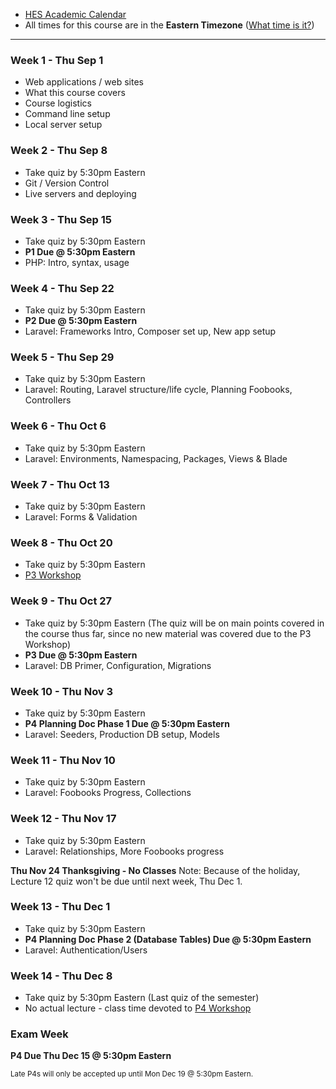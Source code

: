 + [HES Academic Calendar](https://www.extension.harvard.edu/academic-calendar)
+ All times for this course are in the __Eastern Timezone__ ([What time is it?](/time.php))

---


### Week 1 - Thu Sep 1
* Web applications / web sites
* What this course covers
* Course logistics
* Command line setup
* Local server setup
</div>


### Week 2 - Thu Sep 8
* Take quiz by 5:30pm Eastern
* Git / Version Control
* Live servers and deploying
</div>


### Week 3 - Thu Sep 15
* Take quiz by 5:30pm Eastern
*  __P1 Due @ 5:30pm Eastern__
* PHP: Intro, syntax, usage
</div>


### Week 4 - Thu Sep 22
* Take quiz by 5:30pm Eastern
* __P2 Due @ 5:30pm Eastern__
* Laravel: Frameworks Intro, Composer set up, New app setup
</div>


### Week 5 - Thu Sep 29
* Take quiz by 5:30pm Eastern
* Laravel: Routing, Laravel structure/life cycle, Planning Foobooks, Controllers
</div>


### Week 6 - Thu Oct 6
* Take quiz by 5:30pm Eastern
* Laravel: Environments, Namespacing, Packages, Views & Blade
</div>


### Week 7 - Thu Oct 13
* Take quiz by 5:30pm Eastern
* Laravel: Forms & Validation
</div>


### Week 8 - Thu Oct 20
* Take quiz by 5:30pm Eastern
* [P3 Workshop](http://workshop.dwa15.com)
</div>


### Week 9 - Thu Oct 27
* Take quiz by 5:30pm Eastern (The quiz will be on main points covered in the course thus far, since no new material was covered due to the P3 Workshop)
* __P3 Due @ 5:30pm Eastern__
* Laravel: DB Primer, Configuration, Migrations
</div>


### Week 10 - Thu Nov 3
* Take quiz by 5:30pm Eastern
* __P4 Planning Doc Phase 1 Due @ 5:30pm Eastern__
* Laravel: Seeders, Production DB setup, Models
</div>


### Week 11 - Thu Nov 10
* Take quiz by 5:30pm Eastern
* Laravel: Foobooks Progress, Collections
</div>


### Week 12 - Thu Nov 17
* Take quiz by 5:30pm Eastern
* Laravel: Relationships, More Foobooks progress
</div>


__Thu Nov 24 Thanksgiving - No Classes__
Note: Because of the holiday, Lecture 12 quiz won't be due until next week, Thu Dec 1.
</div>


### Week 13 - Thu Dec 1
* Take quiz by 5:30pm Eastern
* __P4 Planning Doc Phase 2 (Database Tables) Due @ 5:30pm Eastern__
* Laravel: Authentication/Users
</div>


### Week 14 - Thu Dec 8
* Take quiz by 5:30pm Eastern (Last quiz of the semester)
* No actual lecture - class time devoted to [P4 Workshop](http://workshop.dwa15.com)
</div>

### Exam Week

__P4 Due Thu Dec 15 @ 5:30pm Eastern__

<small>Late P4s will only be accepted up until Mon Dec 19 @ 5:30pm Eastern. </small>

